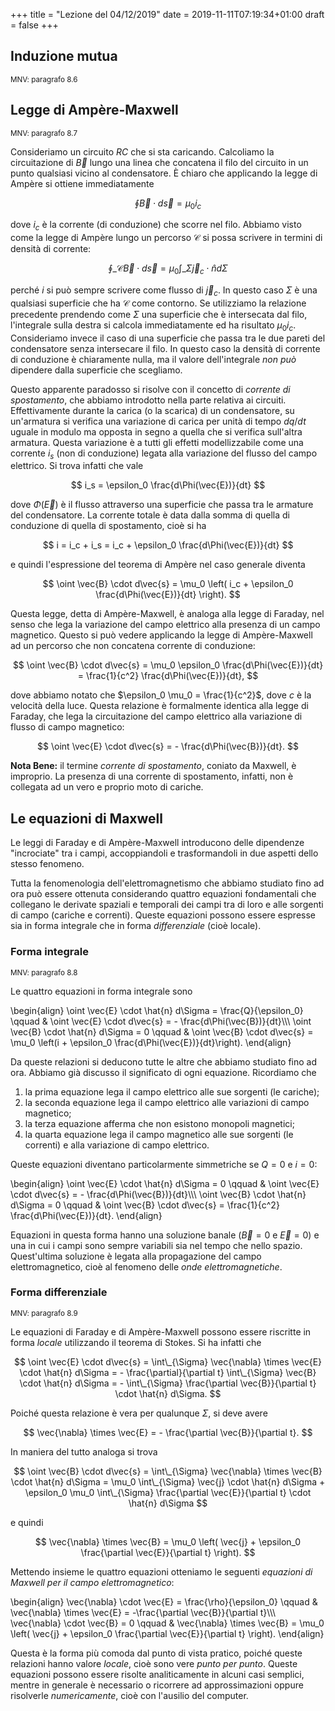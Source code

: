 +++
title = "Lezione del 04/12/2019"
date = 2019-11-11T07:19:34+01:00
draft = false
+++

## Induzione mutua
<small>MNV: paragrafo 8.6</small>

## Legge di Ampère-Maxwell
<small>MNV: paragrafo 8.7</small>

Consideriamo un circuito $RC$ che si sta caricando. Calcoliamo la circuitazione di $\vec{B}$ lungo una linea che concatena il filo del circuito in un punto qualsiasi vicino al condensatore. È chiaro che applicando la legge di Ampère si ottiene immediatamente

$$
\oint \vec{B} \cdot d\vec{s} = \mu_0 i_c
$$

dove $i_c$ è la corrente (di conduzione) che scorre nel filo. Abbiamo visto come la legge di Ampère lungo un percorso $\mathcal{C}$ si possa scrivere in termini di densità di corrente:

$$
\oint\_{\mathcal{C}} \vec{B} \cdot d\vec{s} = \mu_0 \int\_{\Sigma} \vec{j}_c \cdot \hat{n} d\Sigma
$$

perché $i$ si può sempre scrivere come flusso di $\vec{j}_c$. In questo caso $\Sigma$ è una qualsiasi superficie che ha $\mathcal{C}$ come contorno. Se utilizziamo la relazione precedente prendendo come $\Sigma$ una superficie che è intersecata dal filo, l'integrale sulla destra si calcola immediatamente ed ha risultato $\mu_0 i_c$. Consideriamo invece il caso di una superficie che passa tra le due pareti del condensatore senza intersecare il filo. In questo caso la densità di corrente di conduzione è chiaramente nulla, ma il valore dell'integrale *non può* dipendere dalla superficie che scegliamo.

Questo apparente paradosso si risolve con il concetto di *corrente di spostamento*, che abbiamo introdotto nella parte relativa ai circuiti. Effettivamente durante la carica (o la scarica) di un condensatore, su un'armatura si verifica una variazione di carica per unità di tempo $dq / dt$ uguale in modulo ma opposta in segno a quella che si verifica sull'altra armatura. Questa variazione è a tutti gli effetti modellizzabile come una corrente $i_s$ (non di conduzione) legata alla variazione del flusso del campo elettrico. Si trova infatti che vale

$$
i_s = \epsilon_0 \frac{d\Phi(\vec{E})}{dt}
$$

dove $\Phi(\vec{E})$ è il flusso attraverso una superficie che passa tra le armature del condensatore. La corrente totale è data dalla somma di quella di conduzione di quella di spostamento, cioè si ha

$$
i = i_c + i_s = i_c + \epsilon_0 \frac{d\Phi(\vec{E})}{dt}
$$

e quindi l'espressione del teorema di Ampère nel caso generale diventa

$$
\oint \vec{B} \cdot d\vec{s} = \mu_0 \left( i_c + \epsilon_0 \frac{d\Phi(\vec{E})}{dt} \right).
$$

Questa legge, detta di Ampère-Maxwell, è analoga alla legge di Faraday, nel senso che lega la variazione del campo elettrico alla presenza di un campo magnetico. Questo si può vedere applicando la legge di Ampère-Maxwell ad un percorso che non concatena corrente di conduzione:

$$
\oint \vec{B} \cdot d\vec{s} = \mu_0 \epsilon_0 \frac{d\Phi(\vec{E})}{dt} = \frac{1}{c^2} \frac{d\Phi(\vec{E})}{dt},
$$

dove abbiamo notato che $\epsilon_0 \mu_0 = \frac{1}{c^2}$, dove $c$ è la velocità della luce. Questa relazione è formalmente identica alla legge di Faraday, che lega la circuitazione del campo elettrico alla variazione di flusso di campo magnetico:

$$
\oint \vec{E} \cdot d\vec{s} = - \frac{d\Phi(\vec{B})}{dt}.
$$

**Nota Bene:** il termine *corrente di spostamento*, coniato da Maxwell, è improprio. La presenza di una corrente di spostamento, infatti, non è collegata ad un vero e proprio moto di cariche.

## Le equazioni di Maxwell

Le leggi di Faraday e di Ampère-Maxwell introducono delle dipendenze "incrociate" tra i campi, accoppiandoli e trasformandoli in due aspetti dello stesso fenomeno.

Tutta la fenomenologia dell'elettromagnetismo che abbiamo studiato fino ad ora può essere ottenuta considerando quattro equazioni fondamentali che collegano le derivate spaziali e temporali dei campi tra di loro e alle sorgenti di campo (cariche e correnti). Queste equazioni possono essere espresse sia in forma integrale che in forma *differenziale* (cioè locale).

### Forma integrale
<small>MNV: paragrafo 8.8</small>

Le quattro equazioni in forma integrale sono

\begin{align}
\oint \vec{E} \cdot \hat{n} d\Sigma = \frac{Q}{\epsilon_0} \qquad & \oint \vec{E} \cdot d\vec{s} = - \frac{d\Phi(\vec{B})}{dt}\\\\\\
\oint \vec{B} \cdot \hat{n} d\Sigma = 0 \qquad & \oint \vec{B} \cdot d\vec{s} = \mu_0 \left(i + \epsilon_0 \frac{d\Phi(\vec{E})}{dt}\right).
\end{align}

Da queste relazioni si deducono tutte le altre che abbiamo studiato fino ad ora. Abbiamo già discusso il significato di ogni equazione. Ricordiamo che 

1. la prima equazione lega il campo elettrico alle sue sorgenti (le cariche);
2. la seconda equazione lega il campo elettrico alle variazioni di campo magnetico;
3. la terza equazione afferma che non esistono monopoli magnetici;
4. la quarta equazione lega il campo magnetico alle sue sorgenti (le correnti) e alla variazione di campo elettrico.

Queste equazioni diventano particolarmente simmetriche se $Q = 0$ e $i = 0$:

\begin{align}
\oint \vec{E} \cdot \hat{n} d\Sigma = 0 \qquad & \oint \vec{E} \cdot d\vec{s} = - \frac{d\Phi(\vec{B})}{dt}\\\\\\
\oint \vec{B} \cdot \hat{n} d\Sigma = 0 \qquad & \oint \vec{B} \cdot d\vec{s} = \frac{1}{c^2} \frac{d\Phi(\vec{E})}{dt}.
\end{align}

Equazioni in questa forma hanno una soluzione banale ($\vec{B} = 0$ e $\vec{E} = 0$) e una in cui i campi sono sempre variabili sia nel tempo che nello spazio. Quest'ultima soluzione è legata alla propagazione del campo elettromagnetico, cioè al fenomeno delle *onde elettromagnetiche*. 

### Forma differenziale
<small>MNV: paragrafo 8.9</small>

Le equazioni di Faraday e di Ampère-Maxwell possono essere riscritte in forma *locale* utilizzando il teorema di Stokes. Si ha infatti che

$$
\oint \vec{E} \cdot d\vec{s} = \int\_{\Sigma} \vec{\nabla} \times \vec{E} \cdot \hat{n} d\Sigma = - \frac{\partial}{\partial t} \int\_{\Sigma} \vec{B} \cdot \hat{n} d\Sigma = - \int\_{\Sigma} \frac{\partial \vec{B}}{\partial t} \cdot \hat{n} d\Sigma.
$$

Poiché questa relazione è vera per qualunque $\Sigma$, si deve avere

$$
\vec{\nabla} \times \vec{E} = -  \frac{\partial \vec{B}}{\partial t}.
$$

In maniera del tutto analoga si trova 

$$
\oint \vec{B} \cdot d\vec{s} = \int\_{\Sigma} \vec{\nabla} \times \vec{B} \cdot \hat{n} d\Sigma = \mu_0 \int\_{\Sigma} \vec{j} \cdot \hat{n} d\Sigma + \epsilon_0 \mu_0 \int\_{\Sigma} \frac{\partial \vec{E}}{\partial t} \cdot \hat{n} d\Sigma
$$

e quindi

$$
\vec{\nabla} \times \vec{B} = \mu_0 \left( \vec{j} + \epsilon_0 \frac{\partial \vec{E}}{\partial t} \right).
$$

Mettendo insieme le quattro equazioni otteniamo le seguenti *equazioni di Maxwell per il campo elettromagnetico*:

\begin{align}
\vec{\nabla} \cdot \vec{E} = \frac{\rho}{\epsilon_0} \qquad & \vec{\nabla} \times \vec{E} = -\frac{\partial \vec{B}}{\partial t}\\\\\\
\vec{\nabla} \cdot \vec{B} = 0 \qquad & \vec{\nabla} \times \vec{B} = \mu_0 \left( \vec{j} + \epsilon_0 \frac{\partial \vec{E}}{\partial t} \right).
\end{align}

Questa è la forma più comoda dal punto di vista pratico, poiché queste relazioni hanno valore *locale*, cioè sono vere *punto per punto*. Queste equazioni possono essere risolte analiticamente in alcuni casi semplici, mentre in generale è necessario o ricorrere ad approssimazioni oppure risolverle *numericamente*, cioè con l'ausilio del computer.
